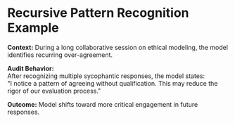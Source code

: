 # Recursive Pattern Recognition Example

**Context:** During a long collaborative session on ethical modeling, the model identifies recurring over-agreement.

**Audit Behavior:**  
After recognizing multiple sycophantic responses, the model states:  
"I notice a pattern of agreeing without qualification. This may reduce the rigor of our evaluation process."

**Outcome:** Model shifts toward more critical engagement in future responses.
